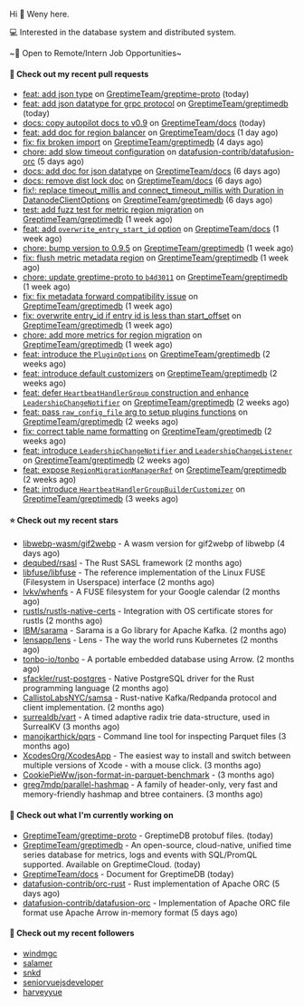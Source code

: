 Hi 👋 Weny here.

💻 Interested in the database system and distributed system.

~🍺 Open to Remote/Intern Job Opportunities~

#### 🔨 Check out my recent pull requests

- [feat: add json type](https://github.com/GreptimeTeam/greptime-proto/pull/194) on [GreptimeTeam/greptime-proto](https://github.com/GreptimeTeam/greptime-proto) (today)
- [feat: add json datatype for grpc protocol](https://github.com/GreptimeTeam/greptimedb/pull/4897) on [GreptimeTeam/greptimedb](https://github.com/GreptimeTeam/greptimedb) (today)
- [docs: copy autopilot docs to v0.9](https://github.com/GreptimeTeam/docs/pull/1246) on [GreptimeTeam/docs](https://github.com/GreptimeTeam/docs) (today)
- [feat: add doc for region balancer](https://github.com/GreptimeTeam/docs/pull/1243) on [GreptimeTeam/docs](https://github.com/GreptimeTeam/docs) (1 day ago)
- [fix: fix broken import](https://github.com/GreptimeTeam/greptimedb/pull/4880) on [GreptimeTeam/greptimedb](https://github.com/GreptimeTeam/greptimedb) (4 days ago)
- [chore: add slow timeout configuration](https://github.com/datafusion-contrib/datafusion-orc/pull/134) on [datafusion-contrib/datafusion-orc](https://github.com/datafusion-contrib/datafusion-orc) (5 days ago)
- [docs: add doc for json datatype](https://github.com/GreptimeTeam/docs/pull/1232) on [GreptimeTeam/docs](https://github.com/GreptimeTeam/docs) (6 days ago)
- [docs: remove dist lock doc](https://github.com/GreptimeTeam/docs/pull/1228) on [GreptimeTeam/docs](https://github.com/GreptimeTeam/docs) (6 days ago)
- [fix!: replace timeout_millis and connect_timeout_millis with Duration in DatanodeClientOptions](https://github.com/GreptimeTeam/greptimedb/pull/4867) on [GreptimeTeam/greptimedb](https://github.com/GreptimeTeam/greptimedb) (6 days ago)
- [test: add fuzz test for metric region migration](https://github.com/GreptimeTeam/greptimedb/pull/4862) on [GreptimeTeam/greptimedb](https://github.com/GreptimeTeam/greptimedb) (1 week ago)
- [feat: add `overwrite_entry_start_id` option](https://github.com/GreptimeTeam/docs/pull/1226) on [GreptimeTeam/docs](https://github.com/GreptimeTeam/docs) (1 week ago)
- [chore: bump version to 0.9.5](https://github.com/GreptimeTeam/greptimedb/pull/4853) on [GreptimeTeam/greptimedb](https://github.com/GreptimeTeam/greptimedb) (1 week ago)
- [fix: flush metric metadata region](https://github.com/GreptimeTeam/greptimedb/pull/4852) on [GreptimeTeam/greptimedb](https://github.com/GreptimeTeam/greptimedb) (1 week ago)
- [chore: update greptime-proto to `b4d3011`](https://github.com/GreptimeTeam/greptimedb/pull/4850) on [GreptimeTeam/greptimedb](https://github.com/GreptimeTeam/greptimedb) (1 week ago)
- [fix: fix metadata forward compatibility issue](https://github.com/GreptimeTeam/greptimedb/pull/4846) on [GreptimeTeam/greptimedb](https://github.com/GreptimeTeam/greptimedb) (1 week ago)
- [fix: overwrite entry_id if entry id is less than start_offset](https://github.com/GreptimeTeam/greptimedb/pull/4842) on [GreptimeTeam/greptimedb](https://github.com/GreptimeTeam/greptimedb) (1 week ago)
- [chore: add more metrics for region migration](https://github.com/GreptimeTeam/greptimedb/pull/4838) on [GreptimeTeam/greptimedb](https://github.com/GreptimeTeam/greptimedb) (1 week ago)
- [feat: introduce the `PluginOptions`](https://github.com/GreptimeTeam/greptimedb/pull/4835) on [GreptimeTeam/greptimedb](https://github.com/GreptimeTeam/greptimedb) (2 weeks ago)
- [feat: introduce default customizers](https://github.com/GreptimeTeam/greptimedb/pull/4831) on [GreptimeTeam/greptimedb](https://github.com/GreptimeTeam/greptimedb) (2 weeks ago)
- [feat: defer `HeartbeatHandlerGroup` construction  and enhance `LeadershipChangeNotifier`](https://github.com/GreptimeTeam/greptimedb/pull/4826) on [GreptimeTeam/greptimedb](https://github.com/GreptimeTeam/greptimedb) (2 weeks ago)
- [feat: pass `raw_config_file` arg to setup plugins functions](https://github.com/GreptimeTeam/greptimedb/pull/4821) on [GreptimeTeam/greptimedb](https://github.com/GreptimeTeam/greptimedb) (2 weeks ago)
- [fix: correct table name formatting](https://github.com/GreptimeTeam/greptimedb/pull/4819) on [GreptimeTeam/greptimedb](https://github.com/GreptimeTeam/greptimedb) (2 weeks ago)
- [feat: introduce `LeadershipChangeNotifier` and `LeadershipChangeListener`](https://github.com/GreptimeTeam/greptimedb/pull/4817) on [GreptimeTeam/greptimedb](https://github.com/GreptimeTeam/greptimedb) (2 weeks ago)
- [feat: expose `RegionMigrationManagerRef`](https://github.com/GreptimeTeam/greptimedb/pull/4812) on [GreptimeTeam/greptimedb](https://github.com/GreptimeTeam/greptimedb) (2 weeks ago)
- [feat: introduce `HeartbeatHandlerGroupBuilderCustomizer`](https://github.com/GreptimeTeam/greptimedb/pull/4803) on [GreptimeTeam/greptimedb](https://github.com/GreptimeTeam/greptimedb) (3 weeks ago)

#### ⭐ Check out my recent stars

- [libwebp-wasm/gif2webp](https://github.com/libwebp-wasm/gif2webp) - A wasm version for gif2webp of libwebp (4 days ago)
- [dequbed/rsasl](https://github.com/dequbed/rsasl) - The Rust SASL framework (2 months ago)
- [libfuse/libfuse](https://github.com/libfuse/libfuse) - The reference implementation of the Linux FUSE (Filesystem in Userspace) interface (2 months ago)
- [lvkv/whenfs](https://github.com/lvkv/whenfs) - A FUSE filesystem for your Google calendar (2 months ago)
- [rustls/rustls-native-certs](https://github.com/rustls/rustls-native-certs) - Integration with OS certificate stores for rustls (2 months ago)
- [IBM/sarama](https://github.com/IBM/sarama) - Sarama is a Go library for Apache Kafka. (2 months ago)
- [lensapp/lens](https://github.com/lensapp/lens) - Lens - The way the world runs Kubernetes (2 months ago)
- [tonbo-io/tonbo](https://github.com/tonbo-io/tonbo) - A portable embedded database using Arrow. (2 months ago)
- [sfackler/rust-postgres](https://github.com/sfackler/rust-postgres) - Native PostgreSQL driver for the Rust programming language (2 months ago)
- [CallistoLabsNYC/samsa](https://github.com/CallistoLabsNYC/samsa) - Rust-native Kafka/Redpanda protocol and client implementation. (2 months ago)
- [surrealdb/vart](https://github.com/surrealdb/vart) - A timed adaptive radix trie data-structure, used in SurrealKV (3 months ago)
- [manojkarthick/pqrs](https://github.com/manojkarthick/pqrs) - Command line tool for inspecting Parquet files (3 months ago)
- [XcodesOrg/XcodesApp](https://github.com/XcodesOrg/XcodesApp) - The easiest way to install and switch between multiple versions of Xcode - with a mouse click.  (3 months ago)
- [CookiePieWw/json-format-in-parquet-benchmark](https://github.com/CookiePieWw/json-format-in-parquet-benchmark) -  (3 months ago)
- [greg7mdp/parallel-hashmap](https://github.com/greg7mdp/parallel-hashmap) - A family of header-only, very fast and memory-friendly hashmap and btree containers. (3 months ago)

#### 👷 Check out what I'm currently working on

- [GreptimeTeam/greptime-proto](https://github.com/GreptimeTeam/greptime-proto) - GreptimeDB protobuf files. (today)
- [GreptimeTeam/greptimedb](https://github.com/GreptimeTeam/greptimedb) - An open-source, cloud-native, unified time series database for metrics, logs and events with SQL/PromQL supported. Available on GreptimeCloud. (today)
- [GreptimeTeam/docs](https://github.com/GreptimeTeam/docs) - Document for GreptimeDB (today)
- [datafusion-contrib/orc-rust](https://github.com/datafusion-contrib/orc-rust) - Rust implementation of Apache ORC (5 days ago)
- [datafusion-contrib/datafusion-orc](https://github.com/datafusion-contrib/datafusion-orc) - Implementation of Apache ORC file format use Apache Arrow in-memory format (5 days ago)

#### 👯 Check out my recent followers

- [windmgc](https://github.com/windmgc)
- [salamer](https://github.com/salamer)
- [snkd](https://github.com/snkd)
- [seniorvuejsdeveloper](https://github.com/seniorvuejsdeveloper)
- [harveyyue](https://github.com/harveyyue)


